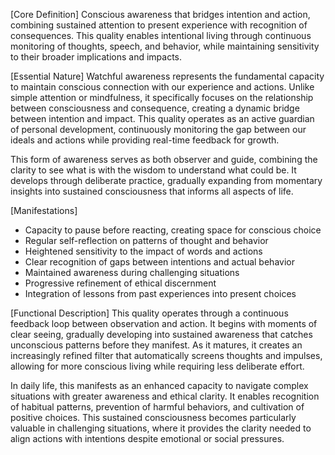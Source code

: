 [Core Definition]
Conscious awareness that bridges intention and action, combining sustained attention to present experience with recognition of consequences. This quality enables intentional living through continuous monitoring of thoughts, speech, and behavior, while maintaining sensitivity to their broader implications and impacts.

[Essential Nature]
Watchful awareness represents the fundamental capacity to maintain conscious connection with our experience and actions. Unlike simple attention or mindfulness, it specifically focuses on the relationship between consciousness and consequence, creating a dynamic bridge between intention and impact. This quality operates as an active guardian of personal development, continuously monitoring the gap between our ideals and actions while providing real-time feedback for growth.

This form of awareness serves as both observer and guide, combining the clarity to see what is with the wisdom to understand what could be. It develops through deliberate practice, gradually expanding from momentary insights into sustained consciousness that informs all aspects of life.

[Manifestations]
- Capacity to pause before reacting, creating space for conscious choice
- Regular self-reflection on patterns of thought and behavior
- Heightened sensitivity to the impact of words and actions
- Clear recognition of gaps between intentions and actual behavior
- Maintained awareness during challenging situations
- Progressive refinement of ethical discernment
- Integration of lessons from past experiences into present choices

[Functional Description]
This quality operates through a continuous feedback loop between observation and action. It begins with moments of clear seeing, gradually developing into sustained awareness that catches unconscious patterns before they manifest. As it matures, it creates an increasingly refined filter that automatically screens thoughts and impulses, allowing for more conscious living while requiring less deliberate effort.

In daily life, this manifests as an enhanced capacity to navigate complex situations with greater awareness and ethical clarity. It enables recognition of habitual patterns, prevention of harmful behaviors, and cultivation of positive choices. This sustained consciousness becomes particularly valuable in challenging situations, where it provides the clarity needed to align actions with intentions despite emotional or social pressures.
